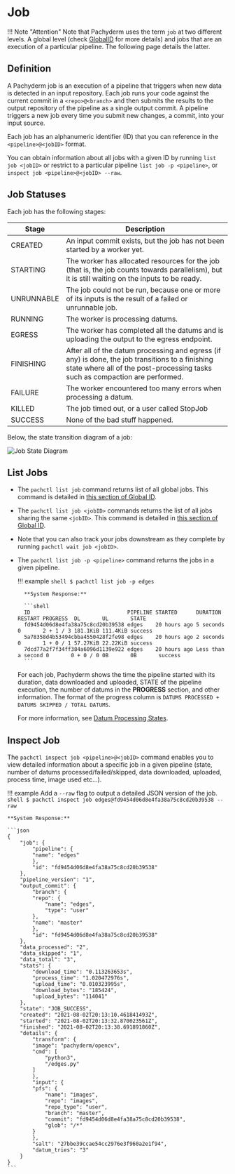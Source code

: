 # Job

!!! Note "Attention"
         Note that Pachyderm uses the term `job` at two different levels. A global level (check [GlobalID](../../advanced-concepts/globalID) for more details) and jobs that are an execution of a particular pipeline. The following page details the latter.

## Definition

A Pachyderm job is an execution of a pipeline that triggers
when new data is detected in an input repository. Each
job runs your code against the current commit in a `<repo>@<branch>` and
then submits the results to the output repository of the pipeline as a single output commit. A pipeline
triggers a new job every time you submit new changes, a commit, into your
input source.

Each job has an alphanumeric identifier (ID) that you can reference in the `<pipeline>@<jobID>` format.

You can obtain information about all jobs with a given ID by running `list job <jobID>` or restrict to a particular pipeline `list job -p <pipeline>`, or `inspect job <pipeline>@<jobID> --raw`.

## Job Statuses
Each job has the following stages:

| Stage     | Description  |
| --------- | ------------ |
|CREATED| An input commit exists, but the job has not been started by a worker yet.|
|STARTING| The worker has allocated resources for the job (that is, the job counts towards parallelism), but it is still waiting on the inputs to be ready.|
|UNRUNNABLE|The job could not be run, because one or more of its inputs is the result of a failed or unrunnable job.|
|RUNNING|The worker is processing datums.|
|EGRESS|The worker has completed all the datums and is uploading the output to the egress endpoint.|
|FINISHING| After all of the datum processing and egress (if any) is done, the job transitions to a finishing state where all of the post-processing tasks such as compaction are performed.|
|FAILURE|The worker encountered too many errors when processing a datum.|
|KILLED|The job timed out, or a user called StopJob|
|SUCCESS| None of the bad stuff happened.|

Below, the state transition diagram of a job: 

![Job State Diagram](../../images/job-state-diagram.png)

## List Jobs

- The `pachctl list job` command returns list of all global jobs. This command is detailed in [this section of Global ID](../../advanced-concepts/globalID/#list-all-global-commits-and-global-jobs).

- The `pachctl list job <jobID>` commands returns the list of all jobs sharing the same `<jobID>`. This command is detailed in [this section of Global ID](../../advanced-concepts/globalID/#list-all-commits-and-jobs-with-a-global-id). 

- Note that you can also track your jobs downstream as they complete by running `pachctl wait job <jobID>`. 

- The `pachctl list job -p <pipeline>` command returns the jobs in a given pipeline.

    !!! example
        ```shell
        $ pachctl list job -p edges
        ```

        **System Response:**

        ```shell
        ID                               PIPELINE STARTED      DURATION           RESTART PROGRESS  DL       UL       STATE
        fd9454d06d8e4fa38a75c8cd20b39538 edges    20 hours ago 5 seconds          0       2 + 1 / 3 181.1KiB 111.4KiB success
        5a78358d4b53494cbba4550428f2fe98 edges    20 hours ago 2 seconds          0       1 + 0 / 1 57.27KiB 22.22KiB success
        7dcd77a2f7f34ff384a6096d1139e922 edges    20 hours ago Less than a second 0       0 + 0 / 0 0B       0B       success
        ```

    For each job, Pachyderm shows the time the pipeline started with its duration, data downloaded and uploaded, STATE of the pipeline execution, the number of datums in the **PROGRESS** section,  and other information.
    The format of the progress column is `DATUMS PROCESSED + DATUMS SKIPPED / TOTAL DATUMS`.


    For more information, see [Datum Processing States](../../../concepts/pipeline-concepts/datum/datum-processing-states/).

## Inspect Job
The `pachctl inspect job <pipeline>@<jobID>` command enables you to view detailed
information about a specific job in a given pipeline (state, number of datums processed/failed/skipped, data downloaded, uploaded,
process time, image used etc...).

!!! example
    Add a `--raw` flag to output a detailed JSON version of the job.
    ```shell
    $ pachctl inspect job edges@fd9454d06d8e4fa38a75c8cd20b39538 --raw
    ```

    **System Response:**

    ```json
    {
        "job": {
            "pipeline": {
            "name": "edges"
            },
            "id": "fd9454d06d8e4fa38a75c8cd20b39538"
        },
        "pipeline_version": "1",
        "output_commit": {
            "branch": {
            "repo": {
                "name": "edges",
                "type": "user"
            },
            "name": "master"
            },
            "id": "fd9454d06d8e4fa38a75c8cd20b39538"
        },
        "data_processed": "2",
        "data_skipped": "1",
        "data_total": "3",
        "stats": {
            "download_time": "0.113263653s",
            "process_time": "1.020472976s",
            "upload_time": "0.010323995s",
            "download_bytes": "185424",
            "upload_bytes": "114041"
        },
        "state": "JOB_SUCCESS",
        "created": "2021-08-02T20:13:10.461841493Z",
        "started": "2021-08-02T20:13:32.870023561Z",
        "finished": "2021-08-02T20:13:38.691891860Z",
        "details": {
            "transform": {
            "image": "pachyderm/opencv",
            "cmd": [
                "python3",
                "/edges.py"
            ]
            },
            "input": {
            "pfs": {
                "name": "images",
                "repo": "images",
                "repo_type": "user",
                "branch": "master",
                "commit": "fd9454d06d8e4fa38a75c8cd20b39538",
                "glob": "/*"
            }
            },
            "salt": "27bbe39ccae54cc2976e3f960a2e1f94",
            "datum_tries": "3"
        }
    }
    ```



